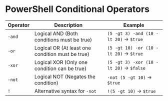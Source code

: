 # PowerShell Conditional Operators

| Operator  | Description | Example |
|-----------|-------------|---------|
| `-and`  | Logical AND (Both conditions must be true) | `(5 -gt 3) -and (10 -lt 20)` → `$true` |
| `-or`  | Logical OR (At least one condition must be true) | `(5 -gt 10) -or (10 -lt 20)` → `$true` |
| `-xor`  | Logical XOR (Only one condition can be true) | `(5 -gt 3) -xor (10 -lt 20)` → `$false` |
| `-not`  | Logical NOT (Negates the condition) | `-not (5 -gt 10)` → `$true` |
| `!`  | Alternative syntax for `-not` | `!(5 -gt 10)` → `$true` |

